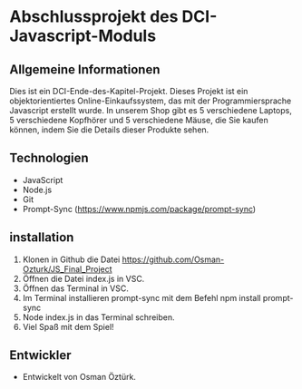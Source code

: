 # Abschlussprojekt des DCI-Javascript-Moduls
## Allgemeine Informationen

Dies ist ein DCI-Ende-des-Kapitel-Projekt. Dieses Projekt ist ein objektorientiertes Online-Einkaufssystem, das mit der Programmiersprache Javascript erstellt wurde.
In unserem Shop gibt es 5 verschiedene Laptops, 5 verschiedene Kopfhörer und 5 verschiedene Mäuse, die Sie kaufen können, indem Sie die Details dieser Produkte sehen.



## Technologien
* JavaScript
* Node.js
* Git
* Prompt-Sync (https://www.npmjs.com/package/prompt-sync)


## installation
1) Klonen in Github die Datei https://github.com/Osman-Ozturk/JS_Final_Project
2) Öffnen die Datei index.js in VSC.
3) Öffnen das Terminal in VSC.
4) Im Terminal installieren prompt-sync mit dem Befehl npm install prompt-sync
5) Node index.js in das Terminal schreiben.
6) Viel Spaß mit dem Spiel!

## Entwickler
* Entwickelt von Osman Öztürk.